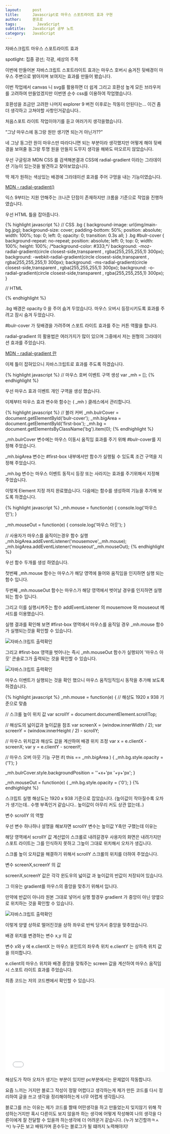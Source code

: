 ```yaml
---
layout:     post
title:      Javascript로 마우스 스포트라이트 효과 구현
author:     쭌프로
tags: 		  JavaScript
subtitle:   JavaScript 공부 노트
category:   JavaScript
---
```

<!-- Start Writing Below in Markdown -->

<div class="box">
  <div class="small-title">자바스크립트 마우스 스포트라이트 효과</div>
  <p>spotlight: 집중 광선; 각광, 세상의 주목</p>
  <p>이번에 만들어본 자바스크립트 스포트라이트 효과는 마우스 호버시 숨겨진 뒷배경이 마우스 주변으로 밝아지며 보여지는 효과를 만들어 봤습니다.</p>
  <p>이번 작업에서 canvas 니 svg를 활용하면 더 쉽게 그리고 호환성 높게 모든 브라우저를 고려하여 만들었겠지만 이번엔 순수 css를 이용하여 작업했습니다.</p>
  <p>호환성을 조금만 고려한 나머지 explorer 9 버전 이후로는 작동이 안된다는... 이건 좀더 생각하고 고쳐야할 사항인거같습니다..</p>
</div>

<div class="box">
  <p>처음스포트 라이트 작업이야기를 듣고 여러가지 생각을했습니다.</p>
  <p><q>그냥 마우스에 동그랑 원만 생기면 되는거 아닌가??</q></p>
  <p>네 그냥 동그란 원이 마우스만 따라다니면 되는 부분이라 생각했지만 어떻게 해야 뒷배경을 보여줄 동그랑 투명 원을 만들지 도무지 생각을 해봐도 떠오르지 않았습니다.</p>
  <p>우선 구글링과 MDN CSS 를 검색해본결과 CSS에 radial-gradient 이라는 그라데이션 기능이 있는것을 발견하고 찾아보았습니다.</p>
  <p>딱 제가 원하는 색상있는 배경에 그라데이션 효과를 주어 구멍을 내는 기능이였습니다.</p>
  <div class="pro-txt">
   <a href="https://developer.mozilla.org/en-US/docs/Web/CSS/radial-gradient" target="_balnk">MDN - radial-gradient()</a>
  </div>
  <p>익스 9부터는 지원 안해주는 크나큰 단점이 존재하지만 크롬을 기준으로 작업을 진행하였습니다.</p>
</div>

<div class="box">
  <p>우선 HTML 틀을 잡아줍니다.</p>
{% highlight javascript %}
// CSS
.bg {
	background-image: url(img/main-bg.jpg);
	background-size: cover;
	padding-bottom: 50%;    
	position: absolute;
    width: 100%;
    top: 0;
    left: 0;
	opacity: 0;
	transition: 0.3s all;
}
.bg #bulr-cover {
	background-repeat: no-repeat;
	position: absolute;
	left: 0;
	top: 0;
	width: 100%;
	height: 100%;
	/*background-color: #333;*/
	background: -moz-radial-gradient(circle closest-side,transparent , rgba(255,255,255,1) 300px);
	background: -webkit-radial-gradient(circle closest-side,transparent , rgba(255,255,255,1) 300px);
	background: -ms-radial-gradient(circle closest-side,transparent , rgba(255,255,255,1) 300px);
	background: -o-radial-gradient(circle closest-side,transparent , rgba(255,255,255,1) 300px);
}

// HTML 
<div id="first-box" class="big-box">	
	<div class="bg">
		<div id="bulr-cover"></div>
	</div>
</div>
{% endhighlight %}

<p>.bg 배경은 opacity 0 을 주어 숨겨 두었습니다. 마우스 오버시 등장시키도록 효과를 주려고 잠시 숨겨 두었습니다.</p>
<p>#bulr-cover 가 뒷배경을 가려주며 스포트 라이트 효과를 주는 커튼 역활을 합니다.</p>
<p>radial-gradient 의 활용법은 여러가지가 많이 있으며 그중에서 저는 원형의 그라데이션 효과를 주었습니다.</p>

<div class="pro-txt">
  <a href="https://developer.mozilla.org/en-US/docs/Web/CSS/radial-gradient" target="_balnk">MDN - radial-gradient 란</a>
</div>

<p>이제 틀이 잡혀있으니 자바스크립트로 효과를 주도록 하겠습니다.</p>
</div>

<div class="box">
{% highlight javascript %} 
// 마우스 호버 이벤트 구역 생성
var _mh = [];
{% endhighlight %}
  <p>우선 마우스 효과 이벤트 개인 구역을 생성 했습니다.</p>
  <p>이제부터 마우스 효과 변수와 함수는 ( _mh ) 클레스에서 관리합니다.</p>
</div>

<div class="box">
  
{% highlight javascript %}
// 블러 커버
_mh.bulrCover = document.getElementById('bulr-cover');
_mh.bigArea = document.getElementById('first-box');
_mh.bg = document.getElementsByClassName('bg').item(0);
{% endhighlight %}

  <p>_mh.bulrCover 변수에는 마우스 이동시 움직임 효과를 주기 위해 #bulr-cover를 지정해 주었습니다.</p>
  <p>_mh.bigArea 변수는 #first-box 내부에서만 함수가 실행될 수 있도록 조건 구역을 지정해 주었습니다.</p>
  <p>_mh.bg 변수는 마우스 이벤트 동작시 등장 또는 사라지는 효과를 주기위해서 지정해 주었습니다.</p>
  <p>이렇게 Element 지정 까지 완료했습니다. 다음에는 함수를 생성하여 기능을 추가해 보도록 하겠습니다.</p>
</div>

<div class="box">
{% highlight javascript %}
_mh.mouse = function(e) {
  console.log('마우스 인');
}

_mh.mouseOut = function(e) {
  console.log('마우스 아웃');
}

// 사용자가 마우스를 움직이는경우 함수 실행
_mh.bigArea.addEventListener('mousemove',_mh.mouse);
_mh.bigArea.addEventListener('mouseout',_mh.mouseOut);
{% endhighlight %}

<p>우선 함수 두개를 생성 하였습니다.</p>
<p>첫번째 _mh.mouse 함수는 마우스가 해당 영역에 들어와 움직임을 인지하면 실행 되는 함수 입니다.</p>
<p>두번째 _mh.mouseOut 함수는 마우스가 해당 영역에서 벗어날 경우를 인지하면 실행되는 함수 입니다.</p>
<p>그리고 이를 실행시켜주는 함수 addEventListener 의 mousemove 와 mouseout 메서드를 이용했습니다.</p>
<p>실행 결과를 확인해 보면 #first-box 영역에서 마우스를 움직일 경우 _mh.mouse 함수가 실행되는것을 확인할 수 있습니다.</p>

<div class="img-box">
  <img src="https://alalstjr.github.io/promotes.github.io/img/2018-11-25-1.png" alt="자바스크립트 출력확인" />
</div>

<p>그리고 #first-box 영역을 벗어나는 즉시 _mh.mouseOut 함수가 실행되어 '마우스 아웃' 콘솔로그가 출력되는 것을 확인할 수 있습니다.</p>
<div class="img-box">
  <img src="https://alalstjr.github.io/promotes.github.io/img/2018-11-25-2.png" alt="자바스크립트 출력확인" />
</div>
<p>마우스 이벤트가 실행되는 것을 확인 했으니 마우스 움직임직임시 동작을 추가해 보도록 하겠습니다.</p>
</div>

<div class="box">
{% highlight javascript %}
_mh.mouse = function(e) {
// 해상도 1920 x 938 기준으로 맞춤

// 스크롤 높이 위치 값
var scrollY = document.documentElement.scrollTop;

// 해상도의 넓이값과 높이값을 참조
var screenX = (window.innerWidth / 2);
var screenY = (window.innerHeight / 2) - scrollY;

// 마우스 위치값과 해상도 값을 계산하여 배경 위치 조정
var x = e.clientX - screenX;
var y = e.clientY - screenY;


// 마우스 오버 아웃 기능 구현
if( this == _mh.bigArea ) {
	_mh.bg.style.opacity = ('1');
}

_mh.bulrCover.style.backgroundPosition = ''+x+'px '+y+'px';
}

_mh.mouseOut = function(e) {
_mh.bg.style.opacity = ('0');
}
{% endhighlight %}

<p>스크립트 실행 해상도는 1920 x 938 기준으로 잡았습니다. (높이값이 작아질수록 오차가 생기는데.. 수행 부족인거 같습니다.. 높이값이 아무리 커도 상관 없는데..)</p>

<div class="small-title">변수 scrollY 의 역할</div>
<p>우선 변수 하나하나 설명을 해보자면 scrollY 변수는 높이값 Y축만 구했는데 이유는</p>
<p>해당 영역에서 scrollY 값 계산없이 스크롤로 내려갈경우 사용자의 화면은 내려가지만 스포트 라이트는 그를 인식하지 못하고 그높이 그대로 위치해서 오차가 생깁니다.</p>
<p>스크롤 높이 오차값을 해결하기 위해서 scrollY 스크롤의 위치를 더하여 주었습니다.</p>

<div class="small-title">변수 screenX,screenY 의 값</div>
<p>screenX,screenY 값은 각각 윈도우의 넓이값 과 높이값의 반값이 저장되어 있습니다.</p>
<p>그 이유는 gradient를 마우스의 중앙을 맞추기 위해서 입니다.</p>
<p>만약에 반값이 아니라 원본 그대로 넣어서 실행 할경우 gradient 가 중앙이 아닌 양옆으로 위치하는 것을 확인할 수 있습니다.</p>
<div class="img-box">
  <img src="https://alalstjr.github.io/promotes.github.io/img/2018-11-25-3.png" alt="자바스크립트 출력확인" />
</div>
<p>이렇게 양옆 상하로 떨어진것을 상하 좌우로 반씩 당겨서 중앙을 맞추었습니다.</p>

<div class="small-title">배경 위치를 변경하는 변수 x,y 의 값</div>
<p>변수 x와 y 에 e.clientX 는 마우스 포인트의 좌우측 위치 e.clientY 는 상하측 위치 값을 의미합니다.</p>
<p>e.client의 마우스 위치와 배경 중앙을 맞춰주는 screen 값을 계산하여 마우스 움직임시 스포트 라이트 효과를 주었습니다.</p>
</div>

<div class="box">
<p>최종 코드는 저의 코드펜에서 확인할 수 있습니다.</p>
<iframe height='265' scrolling='no' title='Note 자바스크립트 마우스 스포트라이트 효과' src='//codepen.io/alalstjr/embed/pQjWbQ/?height=265&theme-id=0&default-tab=js,result' frameborder='no' allowtransparency='true' allowfullscreen='true' style='width: 100%;'>See the Pen <a href='https://codepen.io/alalstjr/pen/pQjWbQ/'>Note 자바스크립트 마우스 스포트라이트 효과</a> by alalstjr (<a href='https://codepen.io/alalstjr'>@alalstjr</a>) on <a href='https://codepen.io'>CodePen</a>.
</iframe>
<p>해상도가 작아 오차가 생기는 부분이 있지만 pc부분에서는 문제없이 작동합니다.</p>
<p>요즘 느끼는 거지만 블로그 작성이 정말 어렵다고 생각하는게 제가 만든 코드를 다시 정리하여 글을 쓰고 생각을 정리해야하는게 너무 어렵게 생각듭니다. </p>
	<p>블로그를 쓰는 이유는 제가 코드를 짤때 어떤생각을 하고 만들었는지 잊지않기 위해 작성하는거지만 혹시 다른이도 보지 않을까 하는 생각에 어떻게 작성해여 나의 생각을 다른이에게 잘 전달할 수 있을까 하는생각에 더 어려운거 같습니다. (누가 보긴할까ㅋㅅㅋ) 누구든 보고 배워가며 훈수두는 블로그가 될 떄까지 노력해야지!</p>
</div>

